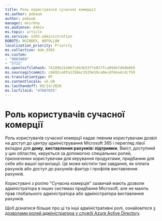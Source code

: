 ```yaml
---
title: Роль користувачів сучасної комерції
ms.author: pebaum
author: pebaum
manager: mnirkhe
ms.audience: Admin
ms.topic: article
ms.service: o365-administration
ROBOTS: NOINDEX, NOFOLLOW
localization_priority: Priority
ms.collection: Adm_O365
ms.custom:
- "9003009"
- "5722"
ms.openlocfilehash: 74108b22e06fc6b3b53f7e027fca094bfd9db869
ms.sourcegitcommit: c6692ce0fa1358ec3529e59ca0ecdfdea4cdc759
ms.translationtype: MT
ms.contentlocale: uk-UA
ms.lasthandoff: 09/14/2020
ms.locfileid: "47667035"
---
```

# <a name="modern-commerce-user-role"></a>Роль користувачів сучасної комерції

Роль користувачів сучасної комерції надає певним користувачам дозвіл на доступ до центру адміністрування Microsoft 365 і перегляд лівої вкладки для **дому**, **виставлення рахунків**і **підтримки**. Вміст, доступний у цих областях, керується за допомогою спеціальних ролей, призначених користувачам для керування продуктами, придбаним для себе або вашої організації. Це може містити такі завдання, як оплата рахунків або доступ до рахунків-фактур і профілів виставлення рахунків.

Користувачі з роллю "Сучасна комерція" зазвичай мають дозволи адміністратора в інших системах придбання Microsoft, але не мають прав глобального адміністратора або адміністратора виставлення рахунків.

Щоб дізнатися більше про ці та інші адміністративні ролі, ознайомтеся [з дозволами ролей адміністратора у службі Azure Active Directory](https://docs.microsoft.com/azure/active-directory/users-groups-roles/directory-assign-admin-roles#modern-commerce-administrator).